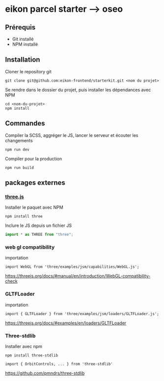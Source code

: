 # eikon parcel starter --> oseo

## Prérequis

- Git installé
- NPM installé

## Installation

Cloner le repository git

```
git clone git@github.com:eikon-frontend/starterkit.git <nom du projet>
```

Se rendre dans le dossier du projet, puis installer les dépendances avec NPM

```
cd <nom-du-projet>
npm install
```

## Commandes

Compiler la SCSS, aggréger le JS, lancer le serveur et écouter les changements

```
npm run dev
```

Compiler pour la production

```
npm run build
```

## packages externes

### [three.js](https://threejs.org)

Installer le paquet avec NPM

```
npm install three
```

Inclure le JS depuis un fichier JS

```js
import * as THREE from "three";
```

### web gl compatibility

importation
```
import WebGL from 'three/examples/jsm/capabilities/WebGL.js';
```
https://threejs.org/docs/#manual/en/introduction/WebGL-compatibility-check

### GLTFLoader

importation
```
import { GLTFLoader } from 'three/examples/jsm/loaders/GLTFLoader.js';
```
https://threejs.org/docs/#examples/en/loaders/GLTFLoader

### Three-stdlib

Installer avec npm
```
npm install three-stdlib
```
```
import { OrbitControls, ... } from 'three-stdlib'
```
https://github.com/pmndrs/three-stdlib


